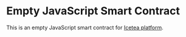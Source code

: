 # Empty JavaScript Smart Contract

This is an empty JavaScript smart contract for [Icetea platform][platform].

[platform]: https://icetea.io

